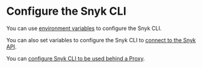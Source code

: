 # Configure the Snyk CLI

You can use [environment variables](environment-variables-for-snyk-cli.md) to configure the Snyk CLI.

You can also set variables to configure the Snyk CLI to [connect to the Snyk API](configure-snyk-cli-to-connect-to-snyk-api.md).

You can [configure Snyk CLI to be used behind a Proxy](proxy-configuration-for-snyk-cli.md).

